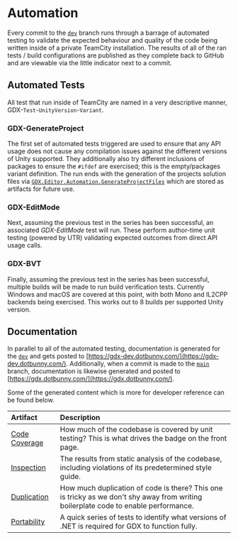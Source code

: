 # Automation

Every commit to the [`dev`](https://github.com/dotBunny/GDX/tree/dev) branch runs through a barrage of automated testing to validate the expected behaviour and quality of the code being written inside of a private TeamCity installation. The results of all of the ran tests / build configurations are published as they complete back to GitHub and are viewable via the little indicator next to a commit.

## Automated Tests

All test that run inside of TeamCity are named in a very descriptive manner, GDX-`Test`-`UnityVersion`-`Variant`.

### GDX-GenerateProject

The first set of automated tests triggered are used to ensure that any API usage does not cause any compilation issues against the different versions of Unity supported. They additionally also try different inclusions of packages to ensure the `#ifdef` are exercised; this is the empty/packages variant definition. The run ends with the generation of the projects solution files via [`GDX.Editor.Automation.GenerateProjectFiles`](xref:GDX.Editor.Automation.GenerateProjectFiles) which are stored as artifacts for future use.

### GDX-EditMode

Next, assuming the previous test in the series has been successful, an associated *GDX-EditMode* test will run. These perform author-time unit testing (powered by UTR) validating expected outcomes from direct API usage calls.

### GDX-BVT

Finally, assuming the previous test in the series has been successful, multiple builds will be made to run build verification tests. Currently Windows and macOS are covered at this point, with both Mono and IL2CPP backends being exercised. This works out to 8 builds per supported Unity version.

## Documentation

In parallel to all of the automated testing, documentation is generated for the [`dev`](https://github.com/dotBunny/GDX/tree/dev) and gets posted to [https://gdx-dev.dotbunny.com/](https://gdx-dev.dotbunny.com/). Additionally, when a commit is made to the [`main`](https://github.com/dotBunny/GDX/tree/main) branch, documentation is likewise generated and posted to [https://gdx.dotbunny.com/](https://gdx.dotbunny.com/).

Some of the generated content which is more for developer reference can be found below.

Artifact | Description
:--- | :---
[Code Coverage](/reports/coverage/Report/index.html "Code Coverage") | How much of the codebase is covered by unit testing? This is what drives the badge on the front page.
[Inspection](/reports/inspection/inspection.xml "Inspection") | The results from static analysis of the codebase, including violations of its predetermined style guide.
[Duplication](/reports/duplicates/duplicates.xml "Duplication") | How much duplication of code is there? This one is tricky as we don't shy away from writing boilerplate code to enable performance.
[Portability](/reports/portability/index.html "Portability") | A quick series of tests to identify what versions of .NET is required for GDX to function fully.
